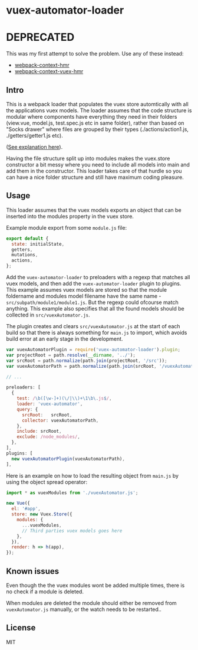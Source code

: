 # vuex-automator-loader #

# DEPRECATED
This was my first attempt to solve the problem. Use any of these instead:
- [webpack-context-hmr](https://github.com/presidenten/webpack-context-hmr)
- [webpack-context-vuex-hmr](https://github.com/presidenten/webpack-context-vuex-hmr)

## Intro

This is a webpack loader that populates the vuex store automtically with all the applications vuex models.
The loader assumes that the code structure is modular where components have everything they need in their folders (view.vue, model.js, test.spec.js etc in same folder), rather than based on "Socks drawer" where files are grouped by their types (./actions/action1.js, ./getters/getter1.js etc).

([See explanation here](http://cliffmeyers.com/blog/2013/4/21/code-organization-angularjs-javascript)).

Having the file structure split up into modules makes the vuex.store constructor a bit messy where you need to include all models into main and add them in the constructor. This loader takes care of that hurdle so you can have a nice folder structure and still have maximum coding pleasure.

## Usage ##

This loader assumes that the vuex models exports an object that can be inserted into the modules property in the vuex store.

Example module export from some `module.js` file:
```javascript
export default {
  state: initialState,
  getters,
  mutations,
  actions,
};
```

Add the `vuex-automator-loader` to preloaders with a regexp that matches all vuex models, and then add the `vuex-automator-loader` plugin to plugins.
This example assumes vuex models are stored so that the module foldername and modules model filename have the same name - `src/subpath/module1/module1.js`. But the regexp could ofcourse match anything.
This example also specifies that all the found models should be collected in `src/vuexAutomator.js`.

The plugin creates and clears `src/vuexAutomator.js` at the start of each build so that there is always something for `main.js` to import, which avoids build error at an early stage in the development.

```javascript
var vuexAutomatorPlugin = require('vuex-automator-loader').plugin;
var projectRoot = path.resolve(__dirname, '../');
var srcRoot = path.normalize(path.join(projectRoot, '/src'));
var vuexAutomatorPath = path.normalize(path.join(srcRoot, '/vuexAutomator.js'));

// ...

preloaders: [
  {
    test: /\b([\w-]+)(\/|\\)+\1\b\.js$/,
    loader: 'vuex-automator',
    query: {
      srcRoot:   srcRoot,
      collector: vuexAutomatorPath,
    },
    include: srcRoot,
    exclude: /node_modules/,
  },
],
plugins: [
  new vuexAutomatorPlugin(vuexAutomatorPath),
],
```

Here is an example on how to load the resulting object from `main.js` by using the object spread operator:
```javascript
import * as vuexModules from './vuexAutomator.js';

new Vue({
  el: '#app',
  store: new Vuex.Store({
    modules: {
      ...vuexModules,
      // Third parties vuex models goes here
    },
  }),
  render: h => h(app),
});
```

## Known issues ##

Even though the the vuex modules wont be added multiple times, there is no check if a module is deleted.

When modules are deleted the module should either be removed from `vuexAutomator.js` manually, or the watch needs to be restarted..


## License ##
MIT
